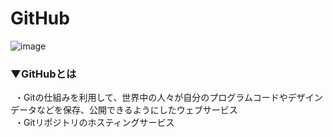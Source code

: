 # GitHub
![image](https://user-images.githubusercontent.com/81621944/209925194-1cb1cd33-0755-4354-ad46-17a64409b097.png)

### ▼GitHubとは
&ensp;・Gitの仕組みを利用して、世界中の人々が自分のプログラムコードやデザインデータなどを保存、公開できるようにしたウェブサービス<br>
&ensp;・Gitリポジトリのホスティングサービス<br>
<br>
